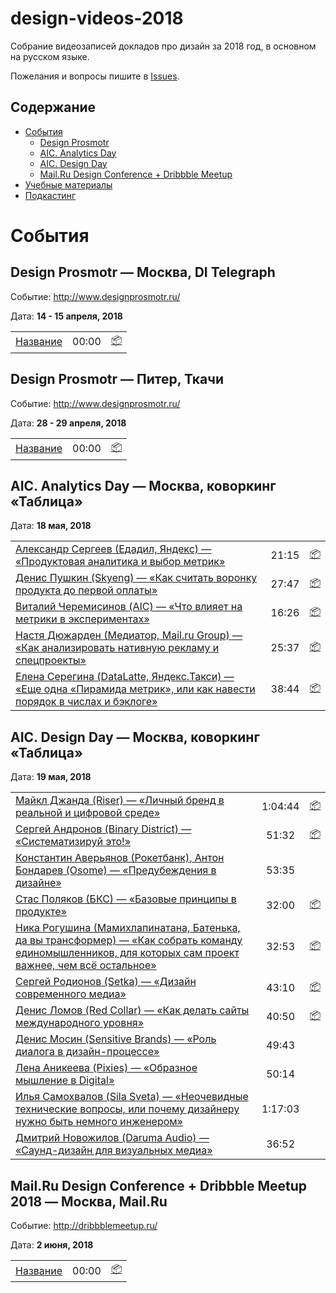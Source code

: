 # design-videos-2018
Собрание видеозаписей докладов про дизайн за 2018 год, в основном на русском языке.

Пожелания и вопросы пишите в [Issues](https://github.com/denvolchkevich/design-videos-2018/issues).

## Содержание

* [События]()
  * [Design Prosmotr](#)
  * [AIC. Analytics Day](#)
  * [AIC. Design Day](#)
  * [Mail.Ru Design Conference + Dribbble Meetup](#)
* [Учебные материалы]()
* [Подкастинг]()


# События

## Design Prosmotr — Москва, DI Telegraph

Событие: http://www.designprosmotr.ru/

Дата: **14 - 15 апреля, 2018**

| | | |
| --- | :---: | --- |
| [Название](#link) | 00:00 | [📦](#) |


## Design Prosmotr — Питер, Ткачи

Событие: http://www.designprosmotr.ru/

Дата: **28 - 29 апреля, 2018**

| | | |
| --- | :---: | --- |
| [Название](#link) | 00:00 | [📦](#) |


## AIC. Analytics Day — Москва, коворкинг «Таблица»

Дата: **18 мая, 2018**

| | | |
| --- | :---: | --- |
| [Александр Сергеев (Едадил, Яндекс) — «Продуктовая аналитика и выбор метрик»](https://youtu.be/qO63yet5wTo) | 21:15 | [📦](https://yadi.sk/i/B3s6ZbUE3WeiCQ) |
| [Денис Пушкин (Skyeng) — «Как считать воронку продукта до первой оплаты»](https://youtu.be/CpQbJfzZPCM) | 27:47 | [📦](https://yadi.sk/i/SU94t-Uz3WdsRu) |
| [Виталий Черемисинов (AIC) — «Что влияет на метрики в экспериментах»](https://youtu.be/FEORT8bP03k) | 16:26 | [📦](https://yadi.sk/i/71TrkafB3WdsSt) |
| [Настя Дюжарден (Медиатор, Mail.ru Group) — «Как анализировать нативную рекламу и спецпроекты»](https://youtu.be/VuEjJMnfRAs) | 25:37 | [📦](https://yadi.sk/i/tNdTHSme3WeScu) |
| [Елена Серегина (DataLatte, Яндекс.Такси) — «Еще одна «Пирамида метрик», или как навести порядок в числах и бэклоге»](https://youtu.be/qIJECUgtfks) | 38:44 | [📦](https://yadi.sk/i/P4x5gfe_3WffZZ) |


## AIC. Design Day — Москва, коворкинг «Таблица»

Дата: **19 мая, 2018**

| | | |
| --- | :---: | --- |
| [Майкл Джанда (Riser) — «Личный бренд в реальной и цифровой среде»](https://youtu.be/KmmD47901i0) | 1:04:44 | [📦](https://yadi.sk/i/eALM9IWK3Wgzkp) |
| [Сергей Андронов (Binary District) — «Систематизируй это!»](https://youtu.be/lICxIbWDrFU) | 51:32 | [📦](https://yadi.sk/i/7a6q7Csy3Wh35w) |
| [Константин Аверьянов (Рокетбанк), Антон Бондарев (Osome) — «Предубеждения в дизайне»](https://youtu.be/osZwS_JzZPI) | 53:35 | |
| [Стас Поляков (БКС) — «Базовые принципы в продукте»](https://youtu.be/TcFXjfJBDeQ) | 32:00 | [📦](https://yadi.sk/i/ZXT8164s3WjhKz) |
| [Ника Рогушина (Мамихлапинатана, Батенька, да вы трансформер) — «Как собрать команду единомышленников, для которых сам проект важнее, чем всё остальное»](https://youtu.be/ea7GxHdte0k) | 32:53 | [📦](https://readymag.com/batenka.ru/1062852/) |
| [Cергей Родионов (Setka) — «Дизайн современного медиа»](https://youtu.be/xiphyuSMzUw) | 43:10 | [📦](https://yadi.sk/i/52YMfma33WjwLH) |
| [Денис Ломов (Red Collar) — «Как делать сайты международного уровня»](https://youtu.be/vdrLl8CFao4) | 40:50 | [📦](https://yadi.sk/i/tgJObsSZ3WjfaY) |
| [Денис Мосин (Sensitive Brands) — «Роль диалога в дизайн-процессе»](https://youtu.be/7xn9i6Jjo1s) | 49:43 | |
| [Лена Аникеева (Pixies) — «Образное мышление в Digital»](https://youtu.be/TDr81f9SVmY) | 50:14 | |
| [Илья Самохвалов (Sila Sveta) — «Неочевидные технические вопросы, или почему дизайнеру нужно быть немного инженером»](https://youtu.be/TaksiUJRu0I) | 1:17:03 | |
| [Дмитрий Новожилов (Daruma Audio) — «Саунд-дизайн для визуальных медиа»](https://youtu.be/rs6QiYDKGOE) | 36:52 | |


## Mail.Ru Design Conference + Dribbble Meetup 2018 — Москва, Mail.Ru

Событие: http://dribbblemeetup.ru/

Дата: **2 июня, 2018**

| | | |
| --- | :---: | --- |
| [Название](#link) | 00:00 | [📦](#) |
